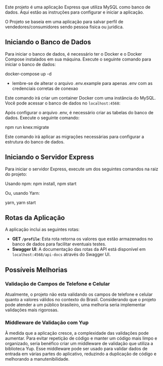 
Este projeto é uma aplicação Express que utiliza MySQL como banco de dados. Aqui estão as instruções para configurar e iniciar a aplicação.

O Projeto se baseia em uma aplicação para salvar perfil de vendedores/consumidores sendo pessoa fisica ou juridica.

## Iniciando o Banco de Dados

Para iniciar o banco de dados, é necessário ter o Docker e o Docker Compose instalados em sua máquina. Execute o seguinte comando para iniciar o banco de dados:

docker-compose up -d

* lembre-se de alterar o arquivo .env.example para apenas .env com as credenciais corretas de conexao

Este comando irá criar um container Docker com uma instância do MySQL. Você pode acessar o banco de dados no `localhost:4568`:

Após configurar o arquivo .env, é necessário criar as tabelas do banco de dados. Execute o seguinte comando:

npm run knex:migrate

Este comando irá aplicar as migrações necessárias para configurar a estrutura do banco de dados.

## Iniciando o Servidor Express

Para iniciar o servidor Express, execute um dos seguintes comandos na raiz do projeto:

Usando npm:
npm install,
npm start


Ou, usando Yarn:

yarn,
yarn start

##

## Rotas da Aplicação

A aplicação inclui as seguintes rotas:

- **GET `/profile`**: Esta rota retorna os valores que estão armazenados no banco de dados para facilitar eventuais testes.
- **Swagger UI**: A documentação das rotas da API está disponível em `localhost:4568/api-docs` através do Swagger UI.

## Possíveis Melhorias

### Validação de Campos de Telefone e Celular

Atualmente, o projeto não esta validando os campos de telefone e celular quanto a valores válidos no contexto do Brasil. Considerando que o projeto pode atender a um público brasileiro, uma melhoria seria implementar validações mais rigorosas.

### Middleware de Validação com Yup

À medida que a aplicação cresce, a complexidade das validações pode aumentar. Para evitar repetição de código e manter um código mais limpo e organizado, seria benéfico criar um middleware de validação que utiliza a biblioteca Yup. Esse middleware pode ser usado para validar dados de entrada em várias partes do aplicativo, reduzindo a duplicação de código e melhorando a manutenibilidade.
